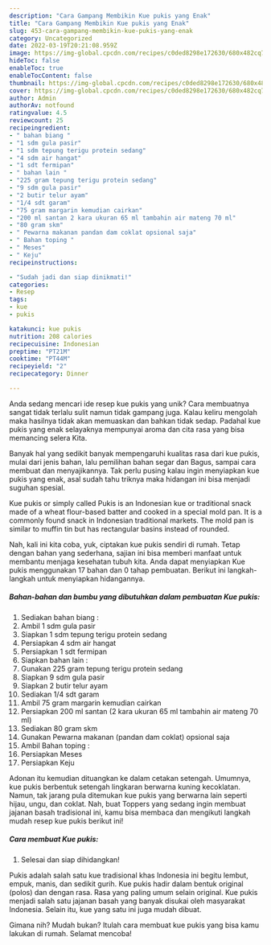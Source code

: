 ```yaml
---
description: "Cara Gampang Membikin Kue pukis yang Enak"
title: "Cara Gampang Membikin Kue pukis yang Enak"
slug: 453-cara-gampang-membikin-kue-pukis-yang-enak
category: Uncategorized
date: 2022-03-19T20:21:08.959Z
image: https://img-global.cpcdn.com/recipes/c0ded8298e172630/680x482cq70/kue-pukis-foto-resep-utama.jpg
hideToc: false
enableToc: true
enableTocContent: false
thumbnail: https://img-global.cpcdn.com/recipes/c0ded8298e172630/680x482cq70/kue-pukis-foto-resep-utama.jpg
cover: https://img-global.cpcdn.com/recipes/c0ded8298e172630/680x482cq70/kue-pukis-foto-resep-utama.jpg
author: Admin
authorAv: notfound
ratingvalue: 4.5
reviewcount: 25
recipeingredient:
- " bahan biang "
- "1 sdm gula pasir"
- "1 sdm tepung terigu protein sedang"
- "4 sdm air hangat"
- "1 sdt fermipan"
- " bahan lain "
- "225 gram tepung terigu protein sedang"
- "9 sdm gula pasir"
- "2 butir telur ayam"
- "1/4 sdt garam"
- "75 gram margarin kemudian cairkan"
- "200 ml santan 2 kara ukuran 65 ml tambahin air mateng 70 ml"
- "80 gram skm"
- " Pewarna makanan pandan dam coklat opsional saja"
- " Bahan toping "
- " Meses"
- " Keju"
recipeinstructions:

- "Sudah jadi dan siap dinikmati!"
categories:
- Resep
tags:
- kue
- pukis

katakunci: kue pukis 
nutrition: 208 calories
recipecuisine: Indonesian
preptime: "PT21M"
cooktime: "PT44M"
recipeyield: "2"
recipecategory: Dinner

---
```





Anda sedang mencari ide resep kue pukis yang unik? Cara membuatnya sangat tidak terlalu sulit namun tidak gampang juga. Kalau keliru mengolah maka hasilnya tidak akan memuaskan dan bahkan tidak sedap. Padahal kue pukis yang enak selayaknya mempunyai aroma dan cita rasa yang bisa memancing selera Kita.





Banyak hal yang sedikit banyak mempengaruhi kualitas rasa dari kue pukis, mulai dari jenis bahan, lalu pemilihan bahan segar dan Bagus, sampai cara membuat dan menyajikannya. Tak perlu pusing kalau ingin menyiapkan kue pukis yang enak,      asal sudah tahu triknya maka hidangan ini bisa menjadi suguhan spesial.














Kue pukis or simply called Pukis is an Indonesian kue or traditional snack made of a wheat flour-based batter and cooked in a special mold pan. It is a commonly found snack in Indonesian traditional markets. The mold pan is similar to muffin tin but has rectangular basins instead of rounded.






Nah, kali ini kita coba, yuk, ciptakan kue pukis sendiri di rumah. Tetap dengan bahan yang sederhana, sajian ini bisa memberi manfaat untuk membantu menjaga kesehatan tubuh kita. Anda dapat menyiapkan Kue pukis menggunakan 17 bahan dan 0 tahap pembuatan. Berikut ini langkah-langkah untuk menyiapkan hidangannya.

<!--inarticleads1-->

##### Bahan-bahan dan bumbu yang dibutuhkan dalam pembuatan Kue pukis:

1. Sediakan  bahan biang :
1. Ambil 1 sdm gula pasir
1. Siapkan 1 sdm tepung terigu protein sedang
1. Persiapkan 4 sdm air hangat
1. Persiapkan 1 sdt fermipan
1. Siapkan  bahan lain :
1. Gunakan 225 gram tepung terigu protein sedang
1. Siapkan 9 sdm gula pasir
1. Siapkan 2 butir telur ayam
1. Sediakan 1/4 sdt garam
1. Ambil 75 gram margarin kemudian cairkan
1. Persiapkan 200 ml santan (2 kara ukuran 65 ml tambahin air mateng 70 ml)
1. Sediakan 80 gram skm
1. Gunakan  Pewarna makanan (pandan dam coklat) opsional saja
1. Ambil  Bahan toping :
1. Persiapkan  Meses
1. Persiapkan  Keju


Adonan itu kemudian dituangkan ke dalam cetakan setengah. Umumnya, kue pukis berbentuk setengah lingkaran berwarna kuning kecoklatan. Namun, tak jarang pula ditemukan kue pukis yang berwarna lain seperti hijau, ungu, dan coklat. Nah, buat Toppers yang sedang ingin membuat jajanan basah tradisional ini, kamu bisa membaca dan mengikuti langkah mudah resep kue pukis berikut ini! 

<!--inarticleads2-->

##### Cara membuat Kue pukis:


1. Selesai dan siap dihidangkan!

Pukis adalah salah satu kue tradisional khas Indonesia ini begitu lembut, empuk, manis, dan sedikit gurih. Kue pukis hadir dalam bentuk original (polos) dan dengan rasa. Rasa yang paling umum selain original. Kue pukis menjadi salah satu jajanan basah yang banyak disukai oleh masyarakat Indonesia. Selain itu, kue yang satu ini juga mudah dibuat. 

Gimana nih? Mudah bukan? Itulah cara membuat kue pukis yang bisa kamu lakukan di rumah. Selamat mencoba!
